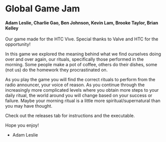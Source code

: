# Global Game Jam
#### Adam Leslie, Charlie Gao, Ben Johnson, Kevin Lam, Brooke Taylor, Brian Kelley

Our game made for the HTC Vive. Special thanks to Valve and HTC for the opportunity!

In this game we explored the meaning behind what we find ourselves doing over and over again, our rituals, specifically those performed in the morning. Some people make a pot of coffee, others do their dishes, some (not us) do the homework they procrastinated on.

As you play the game you will find the correct rituals to perform from the radio announcer, your voice of reason. As you continue through the increasingly more complicated levels where you obtain more steps to your daily ritual, the world around you will change based on your success or failure. 
Maybe your morning ritual is a little more spiritual/supernatural than you may have thought.

Check out the releases tab for instructions and the executable.

Hope you enjoy!
- Adam Leslie
